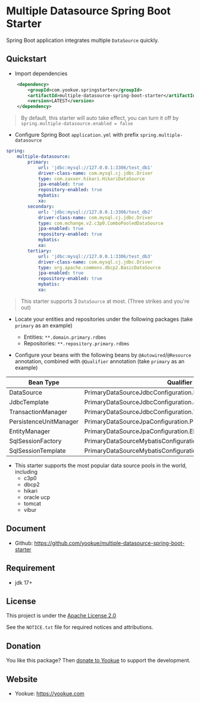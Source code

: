 # Multiple Datasource Spring Boot Starter

Spring Boot application integrates multiple `DataSource` quickly.

## Quickstart

- Import dependencies

```xml
    <dependency>
        <groupId>com.yookue.springstarter</groupId>
        <artifactId>multiple-datasource-spring-boot-starter</artifactId>
        <version>LATEST</version>
    </dependency>
```

> By default, this starter will auto take effect, you can turn it off by `spring.multiple-datasource.enabled = false`

- Configure Spring Boot `application.yml` with prefix `spring.multiple-datasource`

```yml
spring:
    multiple-datasource:
        primary:
            url: 'jdbc:mysql://127.0.0.1:3306/test_db1'
            driver-class-name: com.mysql.cj.jdbc.Driver
            type: com.zaxxer.hikari.HikariDataSource
            jpa-enabled: true
            repository-enabled: true
            mybatis:
            xa:
        secondary:
            url: 'jdbc:mysql://127.0.0.1:3306/test_db2'
            driver-class-name: com.mysql.cj.jdbc.Driver
            type: com.mchange.v2.c3p0.ComboPooledDataSource
            jpa-enabled: true
            repository-enabled: true
            mybatis:
            xa:
        tertiary:
            url: 'jdbc:mysql://127.0.0.1:3306/test_db3'
            driver-class-name: com.mysql.cj.jdbc.Driver
            type: org.apache.commons.dbcp2.BasicDataSource
            jpa-enabled: true
            repository-enabled: true
            mybatis:
            xa:
```

> This starter supports 3 `DataSource` at most. (Three strikes and you're out)

- Locate your entities and repositories under the following packages (take `primary` as an example)

    - Entities: `**.domain.primary.rdbms`
    - Repositories: `**.repository.primary.rdbms`

- Configure your beans with the following beans by `@Autowired`/`@Resource` annotation, combined with `@Qualifier` annotation (take `primary` as an example)

| Bean Type              | Qualifier                                                  |
|------------------------|------------------------------------------------------------|
| DataSource             | PrimaryDataSourceJdbcConfiguration.DATA_SOURCE             |
| JdbcTemplate           | PrimaryDataSourceJdbcConfiguration.JDBC_TEMPLATE           |
| TransactionManager     | PrimaryDataSourceJdbcConfiguration.TRANSACTION_MANAGER     |
| PersistenceUnitManager | PrimaryDataSourceJpaConfiguration.PERSISTENCE_UNIT         |
| EntityManager          | PrimaryDataSourceJpaConfiguration.ENTITY_MANAGER           |
| SqlSessionFactory      | PrimaryDataSourceMybatisConfiguration.SQL_SESSION_FACTORY  |
| SqlSessionTemplate     | PrimaryDataSourceMybatisConfiguration.SQL_SESSION_TEMPLATE |

- This starter supports the most popular data source pools in the world, including
  - c3p0
  - dbcp2
  - hikari
  - oracle ucp
  - tomcat
  - vibur

## Document

- Github: https://github.com/yookue/multiple-datasource-spring-boot-starter

## Requirement

- jdk 17+

## License

This project is under the [Apache License 2.0](https://www.apache.org/licenses/LICENSE-2.0)

See the `NOTICE.txt` file for required notices and attributions.

## Donation

You like this package? Then [donate to Yookue](https://yookue.com/public/donate) to support the development.

## Website

- Yookue: https://yookue.com
